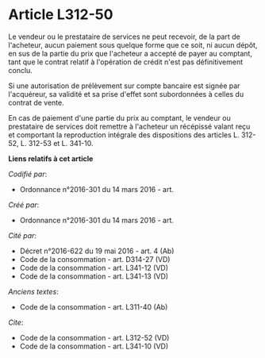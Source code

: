 # Article L312-50

Le vendeur ou le prestataire de services ne peut recevoir, de la part de l'acheteur, aucun paiement sous quelque forme que ce
soit, ni aucun dépôt, en sus de la partie du prix que l'acheteur a accepté de payer au comptant, tant que le contrat relatif
à l'opération de crédit n'est pas définitivement conclu. 

Si une autorisation de prélèvement sur compte bancaire est signée par l'acquéreur, sa validité et sa prise d'effet sont
subordonnées à celles du contrat de vente. 

En cas de paiement d'une partie du prix au comptant, le vendeur ou prestataire de services doit remettre à l'acheteur un
récépissé valant reçu et comportant la reproduction intégrale des dispositions des articles L. 312-52, L. 312-53 et L.
341-10.

**Liens relatifs à cet article**

_Codifié par_:

  - Ordonnance n°2016-301 du 14 mars 2016 - art.

_Créé par_:

  - Ordonnance n°2016-301 du 14 mars 2016 - art.

_Cité par_:

  - Décret n°2016-622 du 19 mai 2016 - art. 4 (Ab)
  - Code de la consommation - art. D314-27 (VD)
  - Code de la consommation - art. L341-12 (VD)
  - Code de la consommation - art. L341-13 (VD)

_Anciens textes_:

  - Code de la consommation - art. L311-40 (Ab)

_Cite_:

  - Code de la consommation - art. L312-52 (VD)
  - Code de la consommation - art. L341-10 (VD)
